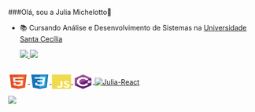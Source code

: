 ###Olá, sou a Julia Michelotto👋

- 📚 Cursando Análise e Desenvolvimento de Sistemas na [Universidade Santa Cecília](https://unisanta.br/)

  <a href="https://github.com/juliamichelotto">
  <img height="180em" src="https://github-readme-stats.vercel.app/api?username=Pedrosouza21&show_icons=true&theme=dark&include_all_commits=true&count_private=true"/>
  <img height="180em" src="https://github-readme-stats.vercel.app/api/top-langs/?username=Pedrosouza21&layout=compact&langs_count=7&theme=dark"/>
</div>
<div style="display: inline_block"><br>


 <img align="center" alt="Julia-HTML" height="30" width="40" src="https://raw.githubusercontent.com/devicons/devicon/master/icons/html5/html5-original.svg">
   <img align="center" alt="Julia-CSS" height="30" width="40" src="https://raw.githubusercontent.com/devicons/devicon/master/icons/css3/css3-original.svg">
  <img align="center" alt="Julia-Javascript" height="30" width="40" src="https://raw.githubusercontent.com/devicons/devicon/master/icons/javascript/javascript-plain.svg">
   <img align="center" alt="Julia-Csharp" height="30" width="40" src="https://raw.githubusercontent.com/devicons/devicon/master/icons/csharp/csharp-original.svg">
  <img align="center" alt="Julia-React" height="30" width="40"
  src="https://cdn.jsdelivr.net/gh/devicons/devicon/icons/react/react-original.svg">

  <a href="https://www.linkedin.com/in/j%C3%BAlia-michelotto/" target="_blank"><img src="https://img.shields.io/badge/-LinkedIn-%230077B5?style=for-the-badge&logo=linkedin&logoColor=white" target="_blank"></a> 
